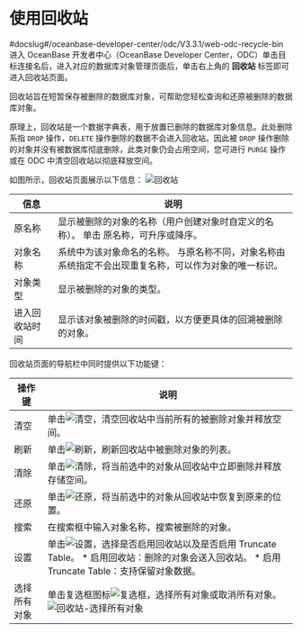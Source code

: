 使用回收站 
==========================
#docslug#/oceanbase-developer-center/odc/V3.3.1/web-odc-recycle-bin
进入 OceanBase 开发者中心（OceanBase Developer Center，ODC）单击目标连接名后，进入对应的数据库对象管理页面后，单击右上角的 **回收站** 标签即可进入回收站页面。



回收站旨在短暂保存被删除的数据库对象，可帮助您轻松查询和还原被删除的数据库对象。

原理上，回收站是一个数据字典表，用于放置已删除的数据库对象信息。此处删除系指 `DROP` 操作，`DELETE` 操作删除的数据不会进入回收站。因此被 `DROP` 操作删除的对象并没有被数据库彻底删除，此类对象仍会占用空间，您可进行 `PURGE` 操作或在 ODC 中清空回收站以彻底释放空间。

如图所示，回收站页面展示以下信息：
![回收站](https://help-static-aliyun-doc.aliyuncs.com/assets/img/zh-CN/6479168461/p203469.png)


|   信息    |                                 说明                                  |
|---------|---------------------------------------------------------------------|
| 原名称     | 显示被删除的对象的名称（用户创建对象时自定义的名称）。 单击 原名称，可升序或降序。          |
| 对象名称    | 系统中为该对象命名的名称。 与原名称不同，对象名称由系统指定不会出现重复名称，可以作为对象的唯一标识。 |
| 对象类型    | 显示被删除的对象的类型。                                                        |
| 进入回收站时间 | 显示该对象被删除的时间戳，以方便更具体的回溯被删除的对象。                                       |



回收站页面的导航栏中同时提供以下功能键：


|  操作键   |                                                                                                                                           说明                                                                                                                                            |
|--------|-----------------------------------------------------------------------------------------------------------------------------------------------------------------------------------------------------------------------------------------------------------------------------------------|
| 清空     | 单击![清空](https://help-static-aliyun-doc.aliyuncs.com/assets/img/zh-CN/7479168461/p412872.jpg)，清空回收站中当前所有的被删除对象并释放空间。                                                                                                                                                                     |
| 刷新     | 单击![刷新](https://help-static-aliyun-doc.aliyuncs.com/assets/img/zh-CN/9525548461/p412817.jpg)，刷新回收站中被删除对象的列表。                                                                                                                                                                            |
| 清除     | 单击![清除](https://help-static-aliyun-doc.aliyuncs.com/assets/img/zh-CN/6479168461/p412873.jpg)，将当前选中的对象从回收站中立即删除并释放存储空间。                                                                                                                                                                  |
| 还原     | 单击![还原](https://help-static-aliyun-doc.aliyuncs.com/assets/img/zh-CN/7479168461/p412874.jpg)，将当前选中的对象从回收站中恢复到原来的位置。                                                                                                                                                                     |
| 搜索     | 在搜索框中输入对象名称，搜索被删除的对象。                                                                                                                                                                                                                                                                   |
| 设置     | 单击![设置](https://help-static-aliyun-doc.aliyuncs.com/assets/img/zh-CN/7479168461/p413502.jpg)，选择是否启用回收站以及是否启用 Truncate Table。 * 启用回收站：删除的对象会送入回收站。   * 启用 Truncate Table：支持保留对象数据。    |
| 选择所有对象 | 单击复选框图标![复选框](https://help-static-aliyun-doc.aliyuncs.com/assets/img/zh-CN/6479168461/p422119.jpg)，选择所有对象或取消所有对象。 <br>![回收站-选择所有对象](https://help-static-aliyun-doc.aliyuncs.com/assets/img/zh-CN/7479168461/p422121.png)                                                    |





